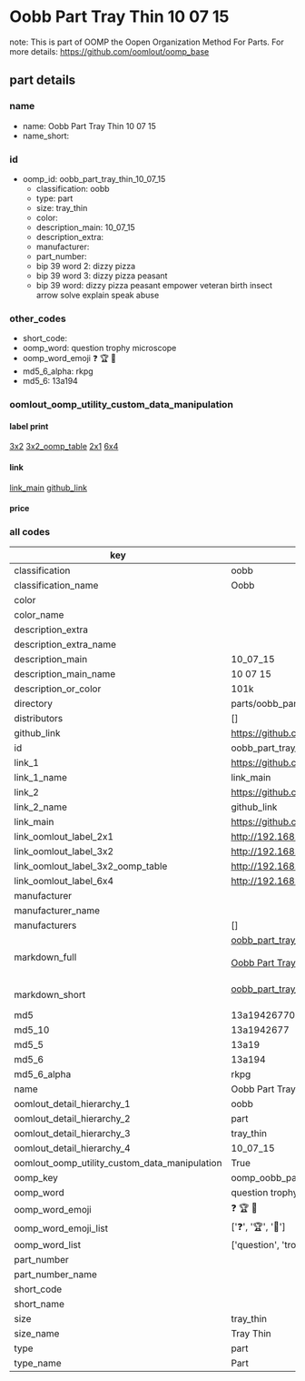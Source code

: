 # Oobb Part Tray Thin 10 07 15  

note: This is part of OOMP the Oopen Organization Method For Parts. For more details: https://github.com/oomlout/oomp_base

##  part details





### name
* name: Oobb Part Tray Thin 10 07 15
* name_short: 
### id
* oomp_id: oobb_part_tray_thin_10_07_15
  * classification: oobb
  * type: part
  * size: tray_thin
  * color: 
  * description_main: 10_07_15
  * description_extra: 
  * manufacturer: 
  * part_number: 
  * bip 39 word 2: dizzy pizza
  * bip 39 word 3: dizzy pizza peasant
  * bip 39 word: dizzy pizza peasant empower veteran birth insect arrow solve explain speak abuse

### other_codes
* short_code: 
* oomp_word: question trophy microscope
* oomp_word_emoji :question: :trophy: :microscope:
* md5_6_alpha: rkpg
* md5_6: 13a194






### oomlout_oomp_utility_custom_data_manipulation
#### label print
[3x2](http://192.168.1.245:1112/?label=oomp%20rkpg)
[3x2_oomp_table](http://192.168.1.107:1112/?label=oomp%20rkpg)
[2x1](http://192.168.1.242:1112/?label=oomp%20rkpg)
[6x4](http://192.168.1.55:1112/?label=oomp%20rkpg)    

#### link

[link_main](https://github.com/oomlout/oomlout_oomp_current_version_messy/tree/main/parts/oobb_part_tray_thin_10_07_15) [github_link](https://github.com/oomlout/oomlout_oomp_part_src/tree/main/parts/oobb_part_tray_thin_10_07_15)                             

#### price







### all codes 
| key | value |  
| --- | --- |  
| classification | oobb |  
| classification_name | Oobb |  
| color |  |  
| color_name |  |  
| description_extra |  |  
| description_extra_name |  |  
| description_main | 10_07_15 |  
| description_main_name | 10 07 15 |  
| description_or_color | 101k |  
| directory | parts/oobb_part_tray_thin_10_07_15 |  
| distributors | [] |  
| github_link | https://github.com/oomlout/oomlout_oomp_part_src/tree/main/parts/oobb_part_tray_thin_10_07_15 |  
| id | oobb_part_tray_thin_10_07_15 |  
| link_1 | https://github.com/oomlout/oomlout_oomp_current_version_messy/tree/main/parts/oobb_part_tray_thin_10_07_15 |  
| link_1_name | link_main |  
| link_2 | https://github.com/oomlout/oomlout_oomp_part_src/tree/main/parts/oobb_part_tray_thin_10_07_15 |  
| link_2_name | github_link |  
| link_main | https://github.com/oomlout/oomlout_oomp_current_version_messy/tree/main/parts/oobb_part_tray_thin_10_07_15 |  
| link_oomlout_label_2x1 | http://192.168.1.242:1112/?label=oomp%20rkpg |  
| link_oomlout_label_3x2 | http://192.168.1.245:1112/?label=oomp%20rkpg |  
| link_oomlout_label_3x2_oomp_table | http://192.168.1.107:1112/?label=oomp%20rkpg |  
| link_oomlout_label_6x4 | http://192.168.1.55:1112/?label=oomp%20rkpg |  
| manufacturer |  |  
| manufacturer_name |  |  
| manufacturers | [] |  
| markdown_full | [oobb_part_tray_thin_10_07_15](https://github.com/oomlout/oomlout_oomp_current_version_messy/tree/main/parts/oobb_part_tray_thin_10_07_15)<br>[](https://github.com/oomlout/oomlout_oomp_current_version_messy/tree/main/parts/oobb_part_tray_thin_10_07_15)<br>[Oobb Part Tray Thin 10 07 15](https://github.com/oomlout/oomlout_oomp_current_version_messy/tree/main/parts/oobb_part_tray_thin_10_07_15)<br><br> |  
| markdown_short | [oobb_part_tray_thin_10_07_15](https://github.com/oomlout/oomlout_oomp_current_version_messy/tree/main/parts/oobb_part_tray_thin_10_07_15)<br><br> |  
| md5 | 13a19426770caea05af9949144696a01 |  
| md5_10 | 13a1942677 |  
| md5_5 | 13a19 |  
| md5_6 | 13a194 |  
| md5_6_alpha | rkpg |  
| name | Oobb Part Tray Thin 10 07 15 |  
| oomlout_detail_hierarchy_1 | oobb |  
| oomlout_detail_hierarchy_2 | part |  
| oomlout_detail_hierarchy_3 | tray_thin |  
| oomlout_detail_hierarchy_4 | 10_07_15 |  
| oomlout_oomp_utility_custom_data_manipulation | True |  
| oomp_key | oomp_oobb_part_tray_thin_10_07_15 |  
| oomp_word | question trophy microscope |  
| oomp_word_emoji | :question: :trophy: :microscope: |  
| oomp_word_emoji_list | [':question:', ':trophy:', ':microscope:'] |  
| oomp_word_list | ['question', 'trophy', 'microscope'] |  
| part_number |  |  
| part_number_name |  |  
| short_code |  |  
| short_name |  |  
| size | tray_thin |  
| size_name | Tray Thin |  
| type | part |  
| type_name | Part |  
